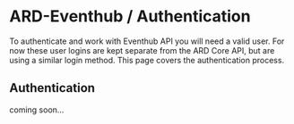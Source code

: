 # ARD-Eventhub / Authentication

To authenticate and work with Eventhub API you will need a valid user. For now these user logins are kept separate from the ARD Core API, but are using a similar login method. This page covers the authentication process.  

## Authentication

coming soon...
